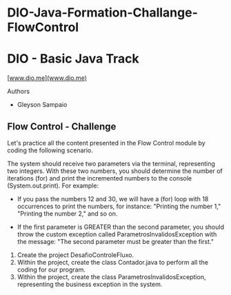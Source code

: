 # DIO-Java-Formation-Challange-FlowControl

# DIO - Basic Java Track
[www.dio.me](www.dio.me)

Authors
- Gleyson Sampaio
## Flow Control - Challenge
Let's practice all the content presented in the Flow Control module by coding the following scenario.

The system should receive two parameters via the terminal, representing two integers. With these two numbers, you should determine the number of iterations (for) and print the incremented numbers to the console (System.out.print). For example:

- If you pass the numbers 12 and 30, we will have a (for) loop with 18 occurrences to print the numbers, for instance: "Printing the number 1," "Printing the number 2," and so on.

- If the first parameter is GREATER than the second parameter, you should throw the custom exception called ParametrosInvalidosException with the message: "The second parameter must be greater than the first."

1. Create the project DesafioControleFluxo.
2. Within the project, create the class Contador.java to perform all the coding for our program.
3. Within the project, create the class ParametrosInvalidosException, representing the business exception in the system.
